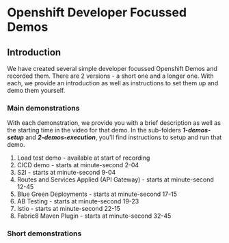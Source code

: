 # Openshift Developer Focussed Demos

## Introduction
We have created several simple developer focussed Openshift Demos and recorded them. There are 2 versions - a short one and a longer one. With each, we provide an introduction as well as instructions to set them up and demo them yourself.

### Main demonstrations
With each demonstration, we provide you with a brief description as well as the starting time in the video for that demo. In the sub-folders **_1-demos-setup_** and **_2-demos-execution_**, you'll find instructions to setup and run that demo.

1. Load test demo - available at start of recording
2. CICD demo - starts at minute-second 2-04
3. S2I - starts at minute-second 9-04
4. Routes and Services Applied (API Gateway) - starts at minute-second 12-45
5. Blue Green Deployments - starts at minute-second 17-15
6. AB Testing - starts at minute-second 19-23
7. Istio - starts at minute-second 22-15
8. Fabric8 Maven Plugin - starts at minute-second 32-45

### Short demonstrations


